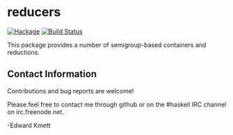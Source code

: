 reducers
========

[![Hackage](https://img.shields.io/hackage/v/reducers.svg)](https://hackage.haskell.org/package/reducers) [![Build Status](https://github.com/ekmett/reducers/workflows/Haskell-CI/badge.svg)](https://github.com/ekmett/reducers/actions?query=workflow%3AHaskell-CI)

This package provides a number of semigroup-based containers and reductions.

Contact Information
-------------------

Contributions and bug reports are welcome!

Please feel free to contact me through github or on the #haskell IRC channel on irc.freenode.net.

-Edward Kmett
